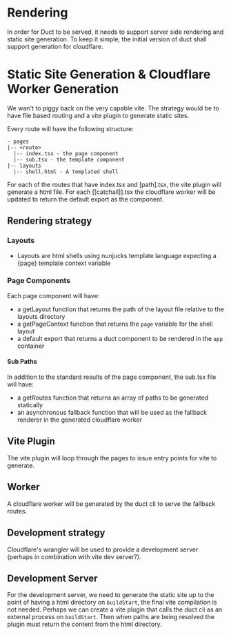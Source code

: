# Rendering

In order for Duct to be served, it needs to support server side rendering and static site generation. To keep it simple, the initial
version of duct shall support generation for cloudflare.

# Static Site Generation & Cloudflare Worker Generation

 We wan't to piggy back on the very capable vite. The strategy would be to have file based routing and a vite plugin to generate static sites.

 Every route will have the following structure:

```
- pages
|-- <route>
  |-- index.tsx - the page component
  |-- sub.tsx - the template component
|-- layouts
  |-- shell.html - A templated shell
```

 For each of the routes that have index.tsx and [path].tsx, the vite plugin will generate a html file. For each [[catchall]].tsx the
 cloudflare worker will be updated to return the default export as the component.

## Rendering strategy

### Layouts

* Layouts are html shells using nunjucks template language expecting a {page} template context variable

### Page Components

Each page component will have:

* a getLayout function that returns the path of the layout file relative to the layouts directory
* a getPageContext function that returns the `page` variable for the shell layout
* a default export that returns a duct component to be rendered in the `app` container

#### Sub Paths

In addition to the standard results of the page component, the sub.tsx file will have:

* a getRoutes function that returns an array of paths to be generated statically
* an asynchronous fallback function that will be used as the fallback renderer in the generated cloudflare worker

## Vite Plugin

The vite plugin will loop through the pages to issue entry points for vite to generate.

## Worker

A cloudflare worker will be generated by the duct cli to serve the fallback routes.

## Development strategy

Cloudflare's wrangler will be used to provide a development server (perhaps in combination with vite dev server?).

## Development Server

For the development server, we need to generate the static site up to the point of having a html directory on `buildStart`, the final vite compilation is not needed. Perhaps we can create a vite plugin that calls the duct cli as an external process on `buildStart`. Then when paths are being resolved the plugin must return the content from the html directory.
